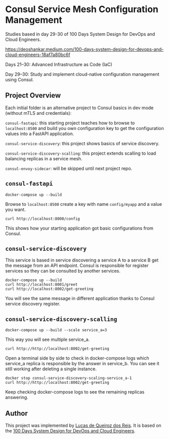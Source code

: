 # Consul Service Mesh Configuration Management

Studies based in day 29-30 of 100 Days System Design for DevOps and Cloud Engineers.

https://deoshankar.medium.com/100-days-system-design-for-devops-and-cloud-engineers-18af7a80bc6f

Days 21–30: Advanced Infrastructure as Code (IaC)

Day 29–30: Study and implement cloud-native configuration management using Consul.

## Project Overview

Each initial folder is an alternative project to Consul basics in dev mode (without mTLS and credentials):

```consul-fastapi```: this starting project teaches how to browse to ```localhost:8500``` and build you own configuration key to get the configuration values into a FastAPI application.

```consul-service-discovery```: this project shows basics of service discovery.

```consul-service-discovery-scalling```: this project extends scalling to load balancing replicas in a service mesh.

```consul-envoy-sidecar```: will be skipped until next project repo.

## ```consul-fastapi```

```
docker-compose up --build
```
Browse to ```localhost:8500``` create a key with name ```config/myapp``` and a value you want.
```
curl http://localhost:8000/config
```
This shows how your starting application got basic configurations from Consul.

## ```consul-service-discovery```

This service is based in service discovering a service A to a service B get the message from an API endpoint.
Consul is responsible for register services so they can be consulted by another services.

```
docker-compose up --build
curl http://localhost:8001/greet
curl http://localhost:8002/get-greeting
```

You will see the same message in different application thanks to Consul service discovery register.

## ```consul-service-discovery-scalling```

```
docker-compose up --build --scale service_a=3
```
This way you will see multiple service_a.
```
curl http://http://localhost:8002/get-greeting
```
Open a terminal side by side to check in docker-compose logs which service_a replica is responsible by the answer in service_b.
You can see it still working after deleting a single instance.
```
docker stop consul-service-discovery-scaling-service_a-1
curl http://http://localhost:8002/get-greeting
```
Keep checking docker-compose logs to see the remaining replicas answering.

## Author
This project was implemented by [Lucas de Queiroz dos Reis][2]. It is based on the [100 Days System Design for DevOps and Cloud Engineers][1].

[1]: https://deoshankar.medium.com/100-days-system-design-for-devops-and-cloud-engineers-18af7a80bc6f "Medium - Deo Shankar 100 Days"
[2]: https://www.linkedin.com/in/lucas-de-queiroz/ "LinkedIn - Lucas de Queiroz"
